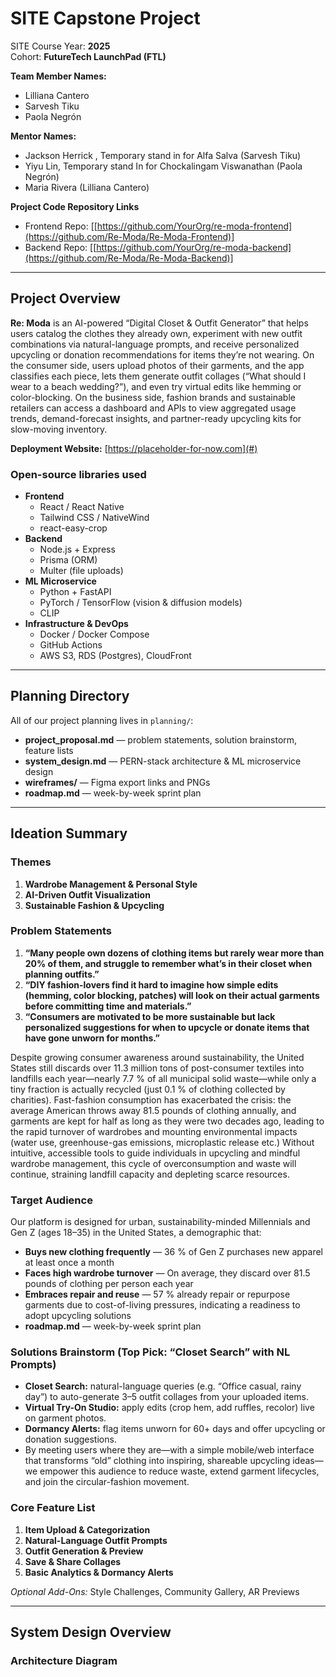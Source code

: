 # SITE Capstone Project

SITE Course Year: **2025**  
Cohort: **FutureTech LaunchPad (FTL)**  

**Team Member Names:**  
- Lilliana Cantero
- Sarvesh Tiku
- Paola Negrón

**Mentor Names:**  
- Jackson Herrick , Temporary stand in for Alfa Salva (Sarvesh Tiku)
- Yiyu Lin, Temporary stand In for Chockalingam Viswanathan (Paola Negrón)
- Maria Rivera (Lilliana Cantero)

**Project Code Repository Links**
- Frontend Repo: [[https://github.com/YourOrg/re-moda-frontend](https://github.com/Re-Moda/Re-Moda-Frontend)]  
- Backend Repo: [[https://github.com/YourOrg/re-moda-backend](https://github.com/Re-Moda/Re-Moda-Backend)]

---

## Project Overview

**Re: Moda** is an AI-powered “Digital Closet & Outfit Generator” that helps users catalog the clothes they already own, experiment with new outfit combinations via natural-language prompts, and receive personalized upcycling or donation recommendations for items they’re not wearing. On the consumer side, users upload photos of their garments, and the app classifies each piece, lets them generate outfit collages (“What should I wear to a beach wedding?”), and even try virtual edits like hemming or color-blocking. On the business side, fashion brands and sustainable retailers can access a dashboard and APIs to view aggregated usage trends, demand-forecast insights, and partner-ready upcycling kits for slow-moving inventory.

**Deployment Website:** [https://placeholder-for-now.com](#)

### Open-source libraries used

- **Frontend**
  - React / React Native
  - Tailwind CSS / NativeWind
  - react-easy-crop
- **Backend**  
  - Node.js + Express
  - Prisma (ORM)
  - Multer (file uploads)
- **ML Microservice**
  - Python + FastAPI  
  - PyTorch / TensorFlow (vision & diffusion models)  
  - CLIP
- **Infrastructure & DevOps**  
  - Docker / Docker Compose
  - GitHub Actions 
  - AWS S3, RDS (Postgres), CloudFront 

---

## Planning Directory

All of our project planning lives in `planning/`:

- **project_proposal.md** — problem statements, solution brainstorm, feature lists  
- **system_design.md** — PERN-stack architecture & ML microservice design  
- **wireframes/** — Figma export links and PNGs  
- **roadmap.md** — week-by-week sprint plan  

---

## Ideation Summary

### Themes  
1. **Wardrobe Management & Personal Style**  
2. **AI-Driven Outfit Visualization**  
3. **Sustainable Fashion & Upcycling**

### Problem Statements  
1. **“Many people own dozens of clothing items but rarely wear more than 20% of them, and struggle to remember what’s in their closet when planning outfits.”**  
2. **“DIY fashion-lovers find it hard to imagine how simple edits (hemming, color blocking, patches) will look on their actual garments before committing time and materials.”**  
3. **“Consumers are motivated to be more sustainable but lack personalized suggestions for when to upcycle or donate items that have gone unworn for months.”**

Despite growing consumer awareness around sustainability, the United States still discards over 11.3 million tons of post-consumer textiles into landfills each year—nearly 7.7 % of all municipal solid waste—while only a tiny fraction is actually recycled (just 0.1 % of clothing collected by charities). Fast-fashion consumption has exacerbated the crisis: the average American throws away 81.5 pounds of clothing annually, and garments are kept for half as long as they were two decades ago, leading to the rapid turnover of wardrobes and mounting environmental impacts (water use, greenhouse-gas emissions, microplastic release etc.) Without intuitive, accessible tools to guide individuals in upcycling and mindful wardrobe management, this cycle of overconsumption and waste will continue, straining landfill capacity and depleting scarce resources.

### Target Audience

Our platform is designed for urban, sustainability-minded Millennials and Gen Z (ages 18–35) in the United States, a demographic that:

- **Buys new clothing frequently** — 36 % of Gen Z purchases new apparel at least once a month 
- **Faces high wardrobe turnover** — On average, they discard over 81.5 pounds of clothing per person each year
- **Embraces repair and reuse** — 57 % already repair or repurpose garments due to cost-of-living pressures, indicating a readiness to adopt upcycling solutions 
- **roadmap.md** — week-by-week sprint plan  


### Solutions Brainstorm (Top Pick: “Closet Search” with NL Prompts)  
- **Closet Search:** natural-language queries (e.g. “Office casual, rainy day”) to auto-generate 3–5 outfit collages from your uploaded items.  
- **Virtual Try-On Studio:** apply edits (crop hem, add ruffles, recolor) live on garment photos.  
- **Dormancy Alerts:** flag items unworn for 60+ days and offer upcycling or donation suggestions.
- By meeting users where they are—with a simple mobile/web interface that transforms “old” clothing into inspiring, shareable upcycling ideas—we empower this audience to reduce waste, extend garment lifecycles, and join the circular-fashion movement.


### Core Feature List  
1. **Item Upload & Categorization**  
2. **Natural-Language Outfit Prompts**  
3. **Outfit Generation & Preview**  
4. **Save & Share Collages**  
5. **Basic Analytics & Dormancy Alerts**  

_Optional Add-Ons:_ Style Challenges, Community Gallery, AR Previews

---

## System Design Overview

### Architecture Diagram  
